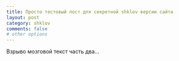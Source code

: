 ```yaml
---
title: Просто тестовый пост для секретной shklov версии сайта
layout: post
category: shklov
comments: false
# other options
---
```


Взрыво мозговой текст часть два...